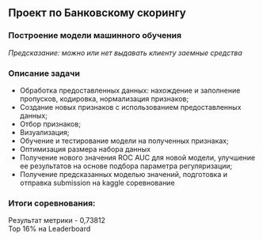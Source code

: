 ## Проект по Банковскому скорингу

### Построение модели машинного обучения
_Предсказание: можно или нет выдавать клиенту заемные средства_

### Описание задачи
- Обработка предоставленных данных: нахождение и заполнение пропусков, кодировка, нормализация признаков;
- Создание новых признаков с использованием предоставленных данных;
- Отбор признаков;
- Визуализация;
- Обучение и тестирование модели на полученных признаках;
- Оптимизация размера набора данных 
- Получение нового значения ROC AUC для новой модели, улучшение ее результатов на основе подбора параметра регуляризации;
- Получение предсказанных моделью значений, подготовка и отправка submission на kaggle соревнование

### Итоги соревнования:
Результат метрики - 0,73812  
Top 16% на Leaderboard